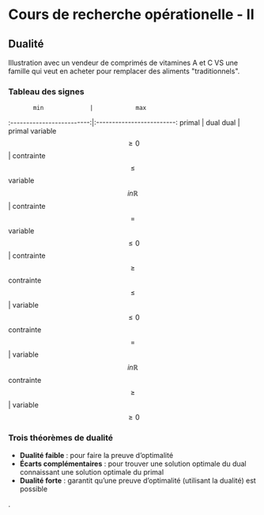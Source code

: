 # Cours de recherche opérationelle - II

## Dualité

Illustration avec un vendeur de comprimés de vitamines A et C VS une famille qui veut en acheter pour remplacer des aliments "traditionnels".

### Tableau des signes

           min             |            max
:-------------------------:|:-------------------------:
          primal           |            dual
           dual            |           primal
     variable $$≥ 0$$      |      contrainte $$≤$$
variable $$in \mathbb{R}$$ |      contrainte $$=$$
     variable $$≤ 0$$      |      contrainte $$≥$$
     contrainte $$≤$$      |      variable $$≤ 0$$
     contrainte $$=$$      | variable $$in \mathbb{R}$$
     contrainte $$≥$$      |      variable $$≥ 0$$

### Trois théorèmes de dualité

- **Dualité faible** : pour faire la preuve d’optimalité
- **Écarts complémentaires** : pour trouver une solution optimale du dual connaissant une solution optimale du primal
- **Dualité forte** : garantit qu’une preuve d’optimalité (utilisant la dualité) est possible

.
